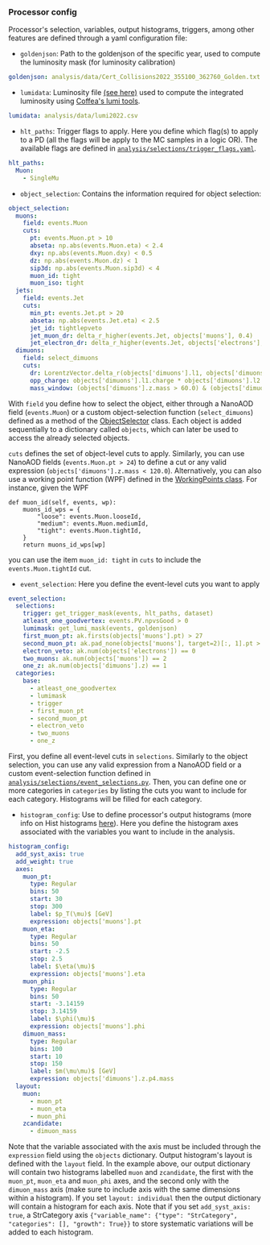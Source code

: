 ### Processor config

Processor's selection, variables, output histograms, triggers, among other features are defined through a yaml configuration file:

* `goldenjson`: Path to the goldenjson of the specific year, used to compute the luminosity mask (for luminosity calibration)
```yaml
goldenjson: analysis/data/Cert_Collisions2022_355100_362760_Golden.txt
```
* `lumidata`: Luminosity file [(see here)](https://github.com/deoache/higgscharm/blob/coffea0.7/analysis/data/README.md) used to compute the integrated luminosity using [Coffea's lumi tools](https://coffeateam.github.io/coffea/modules/coffea.lumi_tools.html).
```yaml
lumidata: analysis/data/lumi2022.csv
```
* `hlt_paths`: Trigger flags to apply. Here you define which flag(s) to apply to a PD (all the flags will be apply to the MC samples in a logic OR). The available flags are defined in [`analysis/selections/trigger_flags.yaml`](https://github.com/deoache/higgscharm/blob/lxplus/analysis/selections/trigger_flags.yaml). 
```yaml
hlt_paths:
  Muon: 
    - SingleMu
```
* `object_selection`: Contains the information required for object selection:
```yaml
object_selection:
  muons:
    field: events.Muon
    cuts:
      pt: events.Muon.pt > 10
      abseta: np.abs(events.Muon.eta) < 2.4
      dxy: np.abs(events.Muon.dxy) < 0.5
      dz: np.abs(events.Muon.dz) < 1
      sip3d: np.abs(events.Muon.sip3d) < 4
      muon_id: tight
      muon_iso: tight
  jets:
    field: events.Jet
    cuts:
      min_pt: events.Jet.pt > 20
      abseta: np.abs(events.Jet.eta) < 2.5
      jet_id: tightlepveto
      jet_muon_dr: delta_r_higher(events.Jet, objects['muons'], 0.4)
      jet_electron_dr: delta_r_higher(events.Jet, objects['electrons'], 0.4)
  dimuons:
    field: select_dimuons
    cuts:
      dr: LorentzVector.delta_r(objects['dimuons'].l1, objects['dimuons'].l2) > 0.02
      opp_charge: objects['dimuons'].l1.charge * objects['dimuons'].l2.charge < 0
      mass_window: (objects['dimuons'].z.mass > 60.0) & (objects['dimuons'].z.mass < 120.0)
```
With `field` you define how to select the object, either through a NanoAOD field (`events.Muon`) or a custom object-selection function (`select_dimuons`) defined as a method of the [ObjectSelector](https://github.com/deoache/higgscharm/blob/lxplus/analysis/selections/object_selections.py) class. Each object is added sequentially to a dictionary called `objects`, which can later be used to access the already selected objects.

`cuts` defines the set of object-level cuts to apply. Similarly, you can use NanoAOD fields (`events.Muon.pt > 24`) to define a cut or any valid expression (`objects['dimuons'].z.mass < 120.0`). Alternatively, you can also use a working point function (WPF) defined in the [WorkingPoints class](https://github.com/deoache/higgscharm/tree/lxplus/analysis/working_points). For instance, given the WPF
```
def muon_id(self, events, wp):
    muons_id_wps = {
        "loose": events.Muon.looseId,
        "medium": events.Muon.mediumId,
        "tight": events.Muon.tightId,
    }
    return muons_id_wps[wp]
```
you can use the item `muon_id: tight` in `cuts` to include the `events.Muon.tightId` cut.

* `event_selection`: Here you define the event-level cuts you want to apply
```yaml
event_selection:
  selections:
    trigger: get_trigger_mask(events, hlt_paths, dataset)
    atleast_one_goodvertex: events.PV.npvsGood > 0
    lumimask: get_lumi_mask(events, goldenjson)
    first_muon_pt: ak.firsts(objects['muons'].pt) > 27
    second_muon_pt: ak.pad_none(objects['muons'], target=2)[:, 1].pt > 15
    electron_veto: ak.num(objects['electrons']) == 0
    two_muons: ak.num(objects['muons']) == 2
    one_z: ak.num(objects['dimuons'].z) == 1
  categories:
    base:
      - atleast_one_goodvertex
      - lumimask
      - trigger
      - first_muon_pt
      - second_muon_pt
      - electron_veto
      - two_muons
      - one_z
```
First, you define all event-level cuts in `selections`. Similarly to the object selection, you can use any valid expression from a NanoAOD field or a custom event-selection function defined in [`analysis/selections/event_selections.py`](https://github.com/deoache/higgscharm/blob/coffea0.7/analysis/selections/event_selections.py). Then, you can define one or more categories in `categories` by listing the cuts you want to include for each category. Histograms will be filled for each category.

* `histogram_config`: Use to define processor's output histograms (more info on Hist histograms [here](https://hist.readthedocs.io/en/latest/)). Here you define the histogram axes associated with the variables you want to include in the analysis. 
```yaml
histogram_config:
  add_syst_axis: true
  add_weight: true
  axes:
    muon_pt:
      type: Regular
      bins: 50
      start: 30
      stop: 300
      label: $p_T(\mu)$ [GeV]
      expression: objects['muons'].pt
    muon_eta:
      type: Regular
      bins: 50
      start: -2.5
      stop: 2.5
      label: $\eta(\mu)$
      expression: objects['muons'].eta
    muon_phi:
      type: Regular
      bins: 50
      start: -3.14159
      stop: 3.14159
      label: $\phi(\mu)$
      expression: objects['muons'].phi
    dimuon_mass:
      type: Regular
      bins: 100
      start: 10
      stop: 150
      label: $m(\mu\mu)$ [GeV]
      expression: objects['dimuons'].z.p4.mass
  layout:
    muon:
      - muon_pt
      - muon_eta
      - muon_phi
    zcandidate:
      - dimuon_mass
```
Note that the variable associated with the axis must be included through the `expression` field using the `objects` dictionary. Output histogram's layout is defined with the `layout` field. In the example above, our output dictionary will contain two histograms labelled `muon` and `zcandidate`, the first with the `muon_pt`, `muon_eta` and `muon_phi` axes, and the second only with the `dimuon_mass` axis (make sure to include axis with the same dimensions within a histogram). If you set `layout: individual` then the output dictionary will contain a histogram for each axis. Note that if you set `add_syst_axis: true`, a StrCategory axis `{"variable_name": {"type": "StrCategory", "categories": [], "growth": True}}` to store systematic variations will be added to each histogram.